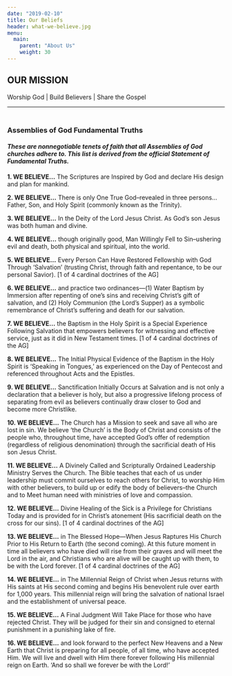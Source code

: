 ```yaml
---
date: "2019-02-10"
title: Our Beliefs
header: what-we-believe.jpg
menu:
  main:
    parent: "About Us"
    weight: 30
---
```


<div class="text-center">
  <h2>OUR MISSION</h2>
  <p>
    Worship God | Build Believers | Share the Gospel
  </p>
</div>



<p style="border-top: 1px solid black; padding: 10px;">

### Assemblies of God Fundamental Truths

#### _These are nonnegotiable tenets of faith that all Assemblies of God churches adhere to. This list is derived from the official Statement of Fundamental Truths._

**1\. WE BELIEVE…** The Scriptures are Inspired by God and declare His design and plan for mankind.

**2\. WE BELIEVE…** There is only One True God–revealed in three persons…Father, Son, and Holy Spirit (commonly known as the Trinity).

**3\. WE BELIEVE…** In the Deity of the Lord Jesus Christ. As God’s son Jesus was both human and divine.

**4\. WE BELIEVE…** though originally good, Man Willingly Fell to Sin–ushering evil and death, both physical and spiritual, into the world.

**5\. WE BELIEVE…** Every Person Can Have Restored Fellowship with God Through ‘Salvation’ (trusting Christ, through faith and repentance, to be our personal Savior). \[1 of 4 cardinal doctrines of the AG\]

**6\. WE BELIEVE…** and practice two ordinances—(1) Water Baptism by Immersion after repenting of one’s sins and receiving Christ’s gift of salvation, and (2) Holy Communion (the Lord’s Supper) as a symbolic remembrance of Christ’s suffering and death for our salvation.

**7\. WE BELIEVE…** the Baptism in the Holy Spirit is a Special Experience Following Salvation that empowers believers for witnessing and effective service, just as it did in New Testament times. \[1 of 4 cardinal doctrines of the AG\]

**8\. WE BELIEVE…** The Initial Physical Evidence of the Baptism in the Holy Spirit is ‘Speaking in Tongues,’ as experienced on the Day of Pentecost and referenced throughout Acts and the Epistles.

**9\. WE BELIEVE…** Sanctification Initially Occurs at Salvation and is not only a  
declaration that a believer is holy, but also a progressive lifelong process of separating from evil as believers continually draw closer to God and become more Christlike.

**10\. WE BELIEVE…** The Church has a Mission to seek and save all who are lost in sin. We believe ‘the Church’ is the Body of Christ and consists of the people who, throughout time, have accepted God’s offer of redemption (regardless of religious denomination) through the sacrificial death of His son Jesus Christ.

**11\. WE BELIEVE…** A Divinely Called and Scripturally Ordained Leadership Ministry Serves the Church. The Bible teaches that each of us under leadership must commit ourselves to reach others for Christ, to worship Him with other believers, to build up or edify the body of believers–the Church and to Meet human need with ministries of love and compassion.

**12\. WE BELIEVE…** Divine Healing of the Sick is a Privilege for Christians Today and is provided for in Christ’s atonement (His sacrificial death on the cross for our sins). \[1 of 4 cardinal doctrines of the AG\]

**13\. WE BELIEVE…** in The Blessed Hope—When Jesus Raptures His Church Prior to His Return to Earth (the second coming). At this future moment in time all believers who have died will rise from their graves and will meet the Lord in the air, and Christians who are alive will be caught up with them, to be with the Lord forever. \[1 of 4 cardinal doctrines of the AG\]

**14\. WE BELIEVE…** in The Millennial Reign of Christ when Jesus returns with His saints at His second coming and begins His benevolent rule over earth for 1,000 years. This millennial reign will bring the salvation of national Israel and the establishment of universal peace.

**15\. WE BELIEVE…** A Final Judgment Will Take Place for those who have rejected Christ. They will be judged for their sin and consigned to eternal punishment in a punishing lake of fire.

**16\. WE BELIEVE…** and look forward to the perfect New Heavens and a New Earth that Christ is preparing for all people, of all time, who have accepted Him. We will live and dwell with Him there forever following His millennial reign on Earth. ‘And so shall we forever be with the Lord!’